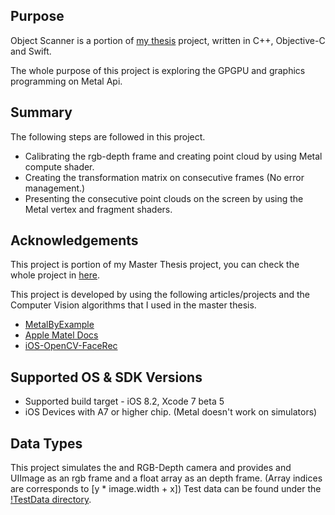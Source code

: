 Purpose
--------------

Object Scanner is a portion of [my thesis](https://github.com/ismailbozk/kinectObjectScanner) project, written in C++, Objective-C and Swift. 

The whole purpose of this project is exploring the GPGPU and graphics programming on Metal Api.

Summary
----------------

The following steps are followed in this project.

  * Calibrating the rgb-depth frame and creating point cloud by using Metal compute shader.
  * Creating the transformation matrix on consecutive frames (No error management.)
  * Presenting the consecutive point clouds on the screen by using the Metal vertex and fragment shaders.
 
Acknowledgements
----------------

This project is portion of my Master Thesis project, you can check the whole project in [here](https://github.com/ismailbozk/kinectObjectScanner).

This project is developed by using the following articles/projects and the Computer Vision algorithms that I used in the master thesis.

* [MetalByExample](http://metalbyexample.com/)
* [Apple Matel Docs](https://developer.apple.com/metal/)
* [iOS-OpenCV-FaceRec](https://github.com/ekurutepe/iOS-OpenCV-FaceRec)

Supported OS & SDK Versions
-----------------------------

* Supported build target - iOS 8.2,  Xcode 7 beta 5
* iOS Devices with A7 or higher chip. (Metal doesn't work on simulators)

Data Types
--------------

This project simulates the and RGB-Depth camera and provides and UIImage as an rgb frame and a float array as an depth frame. (Array indices are corresponds to [y * image.width + x])
Test data can be found under the [!TestData directory](https://github.com/ismailbozk/ObjectScanner/tree/master/ObjectScanner/ObjectScanner/Resources/TestData).

